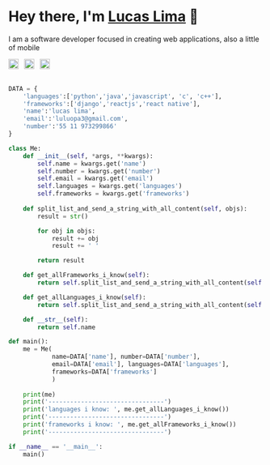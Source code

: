 # Hey there, I'm [Lucas Lima](https://www.linkedin.com/in/lucas-lima-61877a1a3/) 👋

I am a software developer focused in creating web applications, also a little of mobile 

<!-- Socials -->
<a href="https://www.linkedin.com/in/lucas-lima-61877a1a3/"><img src="https://cdn.worldvectorlogo.com/logos/linkedin-icon-2.svg" title="Linkedin" alt="Lucas Lima Linkedin account" width="20"/></a>
&ensp;<a href="https://www.showwcase.com/denicmarko"><img src="https://www.showwcase.com/favicon.png" title="Showwcase" alt="Marko Denic Showwcase profile" width="20"/></a>
&ensp;<a href="https://github.com/luluopa"><img src="https://cdn.worldvectorlogo.com/logos/github-icon-1.svg" title="GitHub" alt="Lucas Lima GitHub profile" width="20"/></a>
<br>

```python
 
DATA = {
    'languages':['python','java','javascript', 'c', 'c++'],
    'frameworks':['django','reactjs','react native'],
    'name':'lucas lima',
    'email':'luluopa3@gmail.com',
    'number':'55 11 973299866'
}

class Me:
    def __init__(self, *args, **kwargs):
        self.name = kwargs.get('name')
        self.number = kwargs.get('number')
        self.email = kwargs.get('email')
        self.languages = kwargs.get('languages')
        self.frameworks = kwargs.get('frameworks')
    
    def split_list_and_send_a_string_with_all_content(self, objs):
        result = str()

        for obj in objs:
            result += obj
            result += ' '

        return result

    def get_allFrameworks_i_know(self):
        return self.split_list_and_send_a_string_with_all_content(self.frameworks)

    def get_allLanguages_i_know(self):
        return self.split_list_and_send_a_string_with_all_content(self.languages)

    def __str__(self):
        return self.name

def main():
    me = Me(
            name=DATA['name'], number=DATA['number'], 
            email=DATA['email'], languages=DATA['languages'],
            frameworks=DATA['frameworks']
            )
    
    print(me)
    print('--------------------------------')
    print('languages i know: ', me.get_allLanguages_i_know())
    print('--------------------------------')
    print('frameworks i know: ', me.get_allFrameworks_i_know())
    print('--------------------------------')

if __name__ == '__main__':
    main()

```

<!--
**luluopa/luluopa** is a ✨ _special_ ✨ repository because its `README.md` (this file) appears on your GitHub profile.

Here are some ideas to get you started:

- 🔭 I’m currently working on ...
- 🌱 I’m currently learning ...
- 👯 I’m looking to collaborate on ...
- 🤔 I’m looking for help with ...
- 💬 Ask me about ...
- 📫 How to reach me: ...
- 😄 Pronouns: ...
- ⚡ Fun fact: ...
-->

